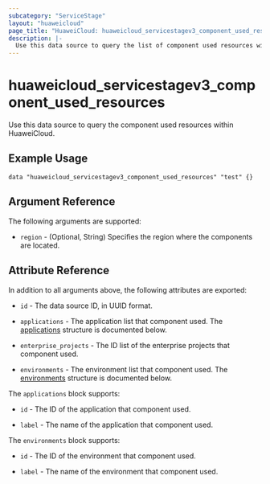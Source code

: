 ```yaml
---
subcategory: "ServiceStage"
layout: "huaweicloud"
page_title: "HuaweiCloud: huaweicloud_servicestagev3_component_used_resources"
description: |-
  Use this data source to query the list of component used resources within HuaweiCloud.
---
```


# huaweicloud_servicestagev3_component_used_resources

Use this data source to query the component used resources within HuaweiCloud.

## Example Usage

```hcl
data "huaweicloud_servicestagev3_component_used_resources" "test" {}
```

## Argument Reference

The following arguments are supported:

* `region` - (Optional, String) Specifies the region where the components are located.

## Attribute Reference

In addition to all arguments above, the following attributes are exported:

* `id` - The data source ID, in UUID format.

* `applications` - The application list that component used.
  The [applications](#servicestage_v3_component_used_applications) structure is documented below.

* `enterprise_projects` - The ID list of the enterprise projects that component used.

* `environments` - The environment list that component used.
  The [environments](#servicestage_v3_component_used_environments) structure is documented below.

<a name="servicestage_v3_component_used_applications"></a>
The `applications` block supports:

* `id` - The ID of the application that component used.

* `label` - The name of the application that component used.

<a name="servicestage_v3_component_used_environments"></a>
The `environments` block supports:

* `id` - The ID of the environment that component used.

* `label` - The name of the environment that component used.
